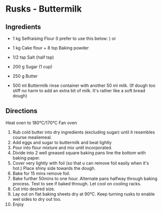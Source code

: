 # Rusks - Buttermilk

## Ingredients
* 1 kg Selfraising Flour (I prefer to use this below: )
or
* 1 kg Cake flour + 8 tsp Baking powder 

* 1/2 tsp Salt (half tsp)
* 200 g Sugar  (1 cup)
* 250 g Butter 
* 500 ml Buttermilk rinse container with another 50 ml milk. (If dough too stiff no harm to add an extra bit of milk. It's rather like a soft bread dough)

## Directions

Heat oven to 180°C/170°C Fan oven

1. Rub cold butter into dry ingredients (excluding sugar) until it resembles course mealiemeal.  
2. Add eggs and sugar to buttermilk and beat lightly
3. Pour  into flour mixture and mix until incorporated.  
4. Divide into 2 well greased  square baking pans line the bottom with baking paper. 
5. Cover very lightly with foil (so that u can remove foil easily when it's hot.) Place shiny side towards the dough.
6. Bake for 15 mins  remove foil.
7. Bake further 50mins to one hour. Alternate pans halfway through baking process. Test to see if baked through. Let cool on cooling racks.  
8. Cut into desired size.
9. Lay out on flat  baking sheets dry at 90°C. Keep turning rusks to enable wet sides to dry out too.
10. Enjoy
 